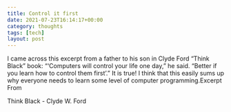 ```yaml
---
title: Control it first
date: 2021-07-23T16:14:17+00:00
category: thoughts
tags: [tech]
layout: post
---
```

 
I came across this excerpt from a father to his son in Clyde Ford “Think Black” book: “‘Computers will control your life one day,” he said. “Better if you learn how to control them first’.” It is true! I think that this easily sums up why everyone needs to learn some level of computer programming.Excerpt From  

Think Black   - Clyde W. Ford  
